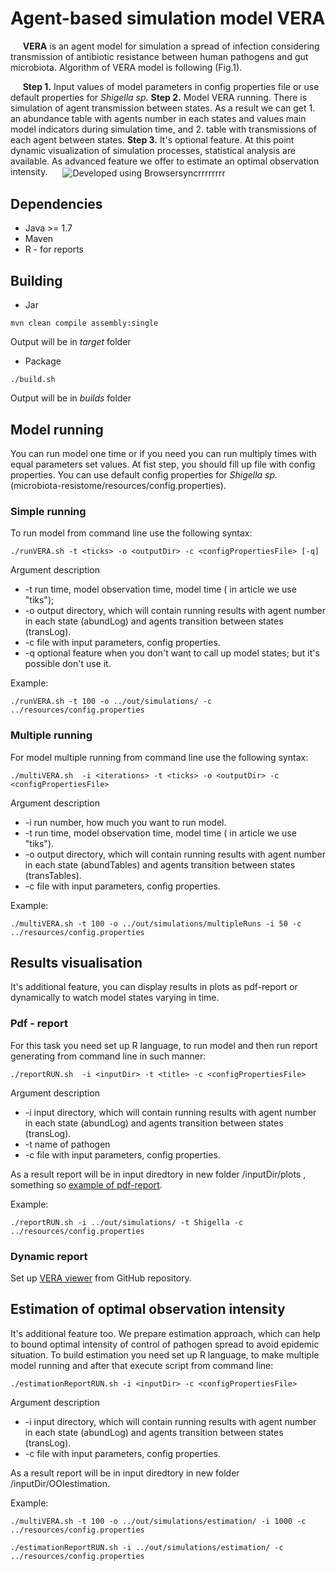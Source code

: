# Agent-based simulation model VERA

 &nbsp;&nbsp;&nbsp;&nbsp;&nbsp;**VERA** is an agent model for simulation a spread of infection considering transmission of antibiotic resistance between human pathogens and gut microbiota. Algorithm of VERA model is following (Fig.1). 
 
 &nbsp;&nbsp;&nbsp;&nbsp;&nbsp;**Step 1.** Input values of model parameters in config properties file or use default properties for *Shigella sp*. **Step 2.** Model VERA running. There is simulation of agent transmission between states. As a result we can get 1. an abundance table with agents number in each states and values main model indicators during simulation time, and 2. table with transmissions of each agent between states. **Step 3.** It's optional feature. At this point dynamic visualization of simulation processes, statistical analysis are available. As advanced feature we offer to estimate an optimal observation intensity. 
<img align="center" src="https://github.com/lpenguin/microbiota-resistome/blob/master/pictures/pipline.png" alt="Developed using Browsersyncrrrrrrrr" title="Browsersyncrrrrrrr" hspace="20"/>


## Dependencies
* Java >= 1.7
* Maven
* R - for reports

## Building
* Jar
```
mvn clean compile assembly:single
```
Output will be in *target* folder

* Package
```
./build.sh
```
Output will be in *builds* folder

## Model running

You can run model one time or if you need you can run multiply times with equal parameters set values. At fist step, you should fill up file with config properties. You can use default config properties for *Shigella sp.* (microbiota-resistome/resources/config.properties).

### Simple running

To run model from command line use the following syntax:
```
./runVERA.sh -t <ticks> -o <outputDir> -c <configPropertiesFile> [-q]
```
Argument description
* -t run time, model observation time, model time ( in article we use "tiks");
* -o output directory, which will contain running results with agent number in each state (abundLog) and agents transition between states (transLog).
* -c file with input parameters, config properties.
* -q optional feature when you don't want to call up model states; but it's possible don't use it.

Example:
```
./runVERA.sh -t 100 -o ../out/simulations/ -c ../resources/config.properties
```

### Multiple running

For model multiple running from command line use the following syntax:
```
./multiVERA.sh  -i <iterations> -t <ticks> -o <outputDir> -c <configPropertiesFile>
```
Argument description
* -i run number, how much you want to run model.
* -t run time, model observation time, model time ( in article we use "tiks").
* -o output directory, which will contain running results with agent number in each state (abundTables) and agents transition between states (transTables).
* -c file with input parameters, config properties.

Example:
```
./multiVERA.sh -t 100 -o ../out/simulations/multipleRuns -i 50 -c ../resources/config.properties
```
## Results visualisation
It's additional feature, you can display results in plots as pdf-report or dynamically to watch model states varying in time.

### Pdf - report
For this task you need set up R language, to run model and then run report generating from command line in such manner:

```
./reportRUN.sh  -i <inputDir> -t <title> -c <configPropertiesFile>
```
Argument description
* -i input directory,  which will contain running results with agent number in each state (abundLog) and agents transition between states (transLog).
* -t name of pathogen 
* -c file with input parameters, config properties.

As a result report will be in input diredtory in new folder /inputDir/plots , something so [example of pdf-report](https://github.com/lpenguin/microbiota-resistome/blob/master/pictures/Report_2017-11-29%2012:39:54.pdf).

Example:
```
./reportRUN.sh -i ../out/simulations/ -t Shigella -c ../resources/config.properties
```
### Dynamic report
Set up [VERA viewer](https://github.com/lpenguin/microbiota-resistome-viewer) from GitHub repository.

## Estimation of optimal observation intensity
It's additional feature too. We prepare estimation approach, which can help to bound optimal intensity of control of pathogen spread to avoid epidemic situation. To build estimation you need set up R language, to make multiple model running and after that execute script from command line:
```
./estimationReportRUN.sh -i <inputDir> -c <configPropertiesFile>
```
Argument description
* -i input directory,  which will contain running results with agent number in each state (abundLog) and agents transition between states (transLog).
* -c file with input parameters, config properties.

As a result report will be in input diredtory in new folder /inputDir/OOIestimation.

Example:
```
./multiVERA.sh -t 100 -o ../out/simulations/estimation/ -i 1000 -c ../resources/config.properties

./estimationReportRUN.sh -i ../out/simulations/estimation/ -c ../resources/config.properties
```
